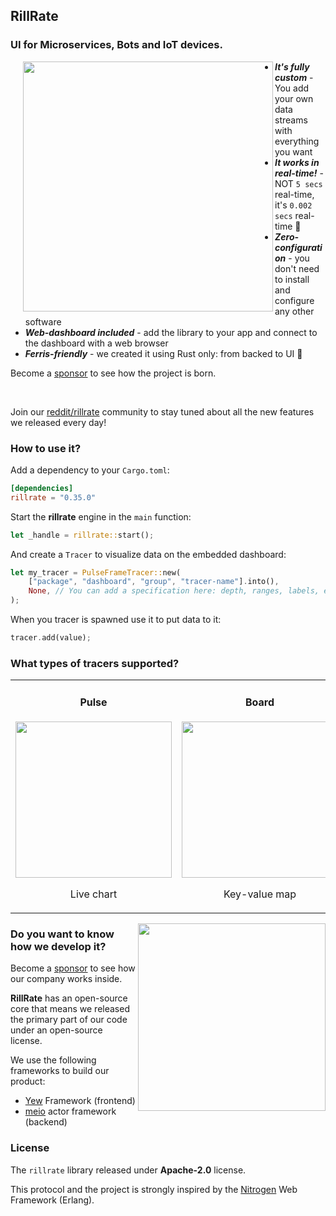 ## RillRate

### UI for Microservices, Bots and IoT devices.

<img align="left" width="400px" style="margin-left: 20px;" src="https://rillrate.com/images/dashboard.png" />

- **_It's fully custom_** - You add your own data streams with everything you want
- **_It works in real-time!_** - NOT `5 secs` real-time, it's `0.002 secs` real-time 🚀
- **_Zero-configuration_** - you don't need to install and configure any other software
- **_Web-dashboard included_** - add the library to your app and connect to the dashboard with a web browser
- **_Ferris-friendly_** - we created it using Rust only: from backed to UI 🦀

Become a [sponsor][sponsor] to see how the project is born.

<br>

Join our [reddit/rillrate][reddit] community to stay tuned about all the new features we released every day!


### How to use it?

Add a dependency to your `Cargo.toml`:

```toml
[dependencies]
rillrate = "0.35.0"
```

Start the **rillrate** engine in the `main` function:

```rust
let _handle = rillrate::start();
```

And create a `Tracer` to visualize data on the embedded dashboard:

```rust
let my_tracer = PulseFrameTracer::new(
    ["package", "dashboard", "group", "tracer-name"].into(),
    None, // You can add a specification here: depth, ranges, labels, etc.
);
```

When you tracer is spawned use it to put data to it:

```rust
tracer.add(value);
```

### What types of tracers supported?

<!-- TODO: Add links to apis here -->
<table>
<tr>
    <td align="center">
        <h4>Pulse</h4>
        <img src="https://cdn.rillrate.com/github/rillrate/tracers/pulse.gif" width="250">
        <p>Live chart</p>
    </td>
    <td align="center">
        <h4>Board</h4>
        <img src="https://cdn.rillrate.com/github/rillrate/tracers/board.png" width="250">
        <p>Key-value map</p>
    </td>
    <td align="center">
        <h4>Coutner</h4>
        <img src="https://cdn.rillrate.com/github/rillrate/tracers/counter.png" width="250">
        <p>Incremental value</p>
    </td>
</tr>
</table>

<!--
#### Pulse

<table>
<tr>
<td><img src="https://media.giphy.com/media/aV6jDhD7p6KKZvvD1F/giphy.gif" width="300"></td>
<td>Real-time data. And long long long long long long long long long long long description.</td>
</tr>
</table>

#### Board

<table>
<tr>
<td><img src="https://cdn.rillrate.com/github/rillrate/tracers/board.png" width="300"></td>
<td>Real-time data. And long long long long long long long long long long long description.</td>
</tr>
</table>

<img src="" height="1px" width="100%" />
<br>
-->

<a href="https://github.com/sponsors/rillrate" target="_blank"><img align="right" width="300px" src="https://cdn.rillrate.com/github/heroic-toys/book-only.png" /></a>

### Do you want to know how we develop it?

Become a [sponsor][sponsor] to see how our company works inside.

**RillRate** has an open-source core that means we released the primary part of
our code under an open-source license.

We use the following frameworks to build our product:

- [Yew][yew] Framework (frontend)
- [meio][meio] actor framework (backend)

### License

The `rillrate` library released under **Apache-2.0** license.

This protocol and the project is strongly inspired by the [Nitrogen][nitrogen] Web Framework (Erlang).

[reddit]: https://www.reddit.com/r/rillrate/
[sponsor]: https://github.com/sponsors/rillrate
[nitrogen]: https://nitrogenproject.com/
[yew]: https://github.com/yewstack/yew
[meio]: https://github.com/rillrate/meio
